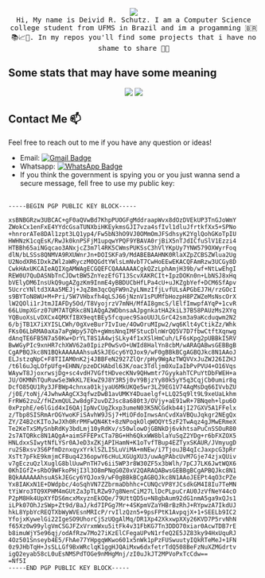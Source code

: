 <!--https://camo.githubusercontent.com/7e2eb2cdb066ba70bd67d1c0c5d606bc92f15e127d6bbb0e4acc6d33af746ffc/68747470733a2f2f6769746875622d726561646d652d73746174732e76657263656c2e6170702f6170692f746f702d6c616e67732f3f757365726e616d653d4465697669645265696e6b655363686969747a2673697a655f7765696768743d302e3526636f756e745f7765696768743d302e3526686964655f626f726465723d74727565267468656d653d7472616e73706172656e7426686964653d6a6176617363726970742c68746d6c266c616e67735f636f756e743d38266c61796f75743d636f6d70616374-->
<!-- TOP CONTENT -->
<p align="center"> 
  <img src="https://media2.giphy.com/media/2IudUHdI075HL02Pkk/giphy.gif?cid=ecf05e47tscqps0m9i2jyfzz7ywzqrsx0z3wcrt5h4k7k5f5&ep=v1_gifs_search&rid=giphy.gif&ct=g"/><br/>
  <samp>Hi, My name is Deivid R. Schutz. I am a Computer Science college student from UFMS in Brazil and im a progamming 🇧🇷📚📈🔬. 
  In my repos you'll find some projects that i have no shame to share 🤧🤧
</p>
 

## Some stats that may have some meaning
  
 <p align="center">
  <img src="https://github-readme-stats.vercel.app/api?username=DeividReinkeSchiitz&theme=transparent&show_icons=true&hide_border=true" />
  <img 
src="https://github-readme-stats.vercel.app/api/top-langs/?username=DeividReinkeSchiitz&size_weight=0.5&count_weight=0.5&hide_border=true&theme=transparent&hide=javascript,html&langs_count=8&layout=compact" />
   
</p>
 
  ## Contact Me 📫
  Feel free to reach out to me if you have any question or ideas!
  - Email: [![Gmail Badge](https://img.shields.io/badge/-deividrs34@gmail.com-c14438?style=flat-square&logo=Gmail&logoColor=white&link=mailto:deividrs34@gmail.com)](mailto:deividrs34@gmail.com)
  - Whatsapp: [![WhatsApp Badge](https://img.shields.io/badge/(66)%20996721039-25D366?style=flat-square&logo=Whatsapp&logoColor=white&link=https://wa.me/5566996721039?text=Hi)](https://wa.me/5566996721039?text=Hi)
  - If you think the government is spying you or you just wanna send a secure message, fell free to use my public key: <br/><br/>
  ```
  -----BEGIN PGP PUBLIC KEY BLOCK-----

  xsBNBGRzw3UBCAC+gF0aQVwBd7KhpPUOGFgMddraapWvx8dOzDVEkUP3TnGJoWmY
  ZWokCx1enFxE4YYdcGsaTUNXbiHKEykmsGJI7vza4sfIvl1dluJfrtkfXx5+SPNo
  +hnrorATe8DAl1zpt3LQ1yp4/Fw5bN3hO9VJ0OMmOmJFSdhsyK2YglQohGKoTpIU
  HWHNzK1cqEsK/RwJk0knPSFjM1upqwYPQF9YBAVA0rjBiX5nTJdICfuSlV1Ezzi4
  HTBBh65aiNGqcao3ANxjcZ3m7l4RK5CWmsPUKSsC3hVlYKpUy7YNW579OXWyrFoq
  dlN/bLSSs8QNMVA9RXUWnrJn+DOISKFa9/MdABEBAAHNK0RlaXZpZCBSZWlua2Ug
  U2NodXR6IDxkZWl2aWRyczM0QGdtYWlsLmNvbT7CwHoEEwEKACQFAmRzw3UCGy8D
  CwkHAxUKCAIeAQIXgAMWAgECGQEFCQAAAAAACgkQZzLphAmjH39b/wf+NtLwEhgI
  REW0U7QuDASNbTnCJDwtBW5ZnYezEfGT13ScvXAKRCIt+IpzDOKn0n+LbNSJ8xHq
  bVElyDM6InsUkQ9ugAZgzKm9InmE4yBBDUCbHfLPa4cU+uJKZgbYef+DCM6SfApv
  5UcrcYNltd3XAa5MEJj+JqZ8m3qcQqFW9n2yLNmzIfjLvfULsAPGbEJ7H/rzGOcI
  s9BYToN8WU+M+Pri/5W7VHbxfh4qLSJ66jNznV1sPUMfbHozpH8PZWZeMsNscOrX
  lW2QOli1rJtmJIAFDy5Od/T8VyojrzV7mNH/MfAI8gmcS/lElfImwpfAYqP+1cvR
  66LUmpXGrz07UM7ATQRkc8N1AQgA2WDbnsaAJpgnkatHA2kiL37B58PAUzMs2XYq
  YQBuoXsLvDXCx4QMXfIBX9eqtBEy5fcquec9SaoUUJLGrC42sm3a9aKcduqwm2N2
  6/bjTB1X7iXYISLCWh/0gXveBur7IvIue/4OwOruMIpw2/wq6Klt4yCtikZz/Whk
  FKs06LbRMA0aXa7aPgWpy57Qh+gWmsNnqIMFStucDlnWrQQ5V7D7fbwCtftXqnwg
  dAnqTE6FB5N7a50Kw+DrYLT8S1A4wjSLky4f1xXSlHmCuh/LF6sKpg2pUBBkI5RV
  BwWGyPIc9xnHR7chXWV62a0IpizP0wSvO+UWId8HalYn8cbM/wARAQABwsGEBBgB
  CgAPBQJkc8N1BQkAAAAAAhsuASkJEGcy6YQJox9/wF0gBBkBCgAGBQJkc8N1AAoJ
  ELJstzqNpC+F8TIIAM0nK2j4JBBFeN2927ZlQr/pHy9WgAzTWQVVxJuZWJ26IZHJ
  /t6l6uJqLOfpUfg+EHNN/pzeDCHAbdl63K/oac3Tdljm0XuIaIbPvPVU4+O16Vqs
  WAywT8JjoxrwsjDg+sc4vdH7VGftHDvecKNv9QHwmtr7GyykahTCPuYtDbFWEH+a
  JU/OKMNhTQuRuwSe3WkKL7EkwZ9J8Y3R5j0vY9BjzYy80k5yY5q3CqjCb0umir8q
  DcfO85QU1Ry3JFBWp4chnxa01kjyaU6MkUKQe5wr3LZ9EG1V74AqMsDq66IVvbZU
  /j0E/toNj/4JwhwAAgCX3qfwzDwB1avUMKY4Duaelgf+LLQ25q9lt9L9xeUaLkhm
  FrRW62zuZ/fHZxmQUL2w8dgF2uvDZJsc8a680t3/OVjy+aE91wR+7BNqeh+lpu6O
  0xPzphE/e6lGid4xI6QAjIpNvCUgZkxp3umeN03K5NCGdkb44jI27GXV5A1FFelx
  z/Tbp8SISRmArOGYwoKFiSAvhW9JSj7+MiOFdoInwsAnCvdXaVBQuJqkgr2NEgQx
  ZY/Z4B2cKIToJwJXh0RrPMFwQN4Kt+8zNPoqkOlqWOQYt5zF2TwAqz4gJMwERmeX
  Te2KeTxSMySnbRdKy3bdLmj10yRdKv/s50wlowOjGBNkDj6vkhtsaPuCnSSOuR80
  2s7ATQRkc8N1AQgA+aimSFFEPxCTa7BG+Hh6QkxWW8blaYuSqZ2YDg+r6bFXZOX5
  HNLdxxSIwytNfLYSr0AJeD3xZKjAPIHamN+K1oTvfTBup4EZTyxSKAUR/JVmyugD
  ru2SBxsv3S6PfmDznxqyxYrklSZLI5LuViMA+mNEw/i7TjouJB4qIcJaxpcG3pRr
  XsTt7pFkE9kmjmCFBuq4236opwY6cHuLXGUgXU3/uwAgPAbcUvM7Gje74zjxQUiv
  v7gEczuQzlXuglG8blUuwPnTH7v6ii5WP3r8W30ZF5x3bWlh/7pCJ7LK6JwtWQX6
  0KhIGfZ+sRbO9WFkoPHjI3l3O8mPNqG0Z0xV2QARAQABwsGEBBgBCgAPBQJkc8N1
  BQkAAAAAAhsuASkJEGcy6YQJox9/wF0gBBkBCgAGBQJkc8N1AAoJEEPt4qO3cPZe
  Yx8IAKxN1E+DWdpbc/4oSqhVN7ZZbrmaDbhhc+CUNQcVP8YJCsdkGM4I8Iu7TeMN
  tYiWro3TQ9XPHM4mGUtZa3pTLRZw97g8NenCiM27LlDcPLpuCrAU0JzVfNeY44cO
  P2pM8Hk4UpXYfDS6mcxMxyznEkOQe/79UttQD5u+N8gbAum92dG1nmA5ga9xQJs1
  iLPk07OhJzSWp+Zt9d/BaJ/kd7IPGg7Mr+4SKpmVZaYHBrBzRhJ+RYpwzA7IkdUJ
  hkL8YpbYcREQTXbWyWVEsnMRIcP/rvIlzQzn5+9psFPtK1AvpqjX+1+SEELb9IC2
  YfojxKywelGi22IgeSO9UhorCjSzUQgAlMq/DR1Xp42XkxwpXXy26KVD7P5rvNhN
  f65Xz0w99ylgVmCSGJFZxVrxmWxu5itFk4v31FbKG7Tn3DDO70xiar0AcwTDB7rE
  b8imuWjY5e96qj/odAfRzw7Mo27iKzElCFegaUPvN1rfeQ2E5JZ83ky94HxUquRJ
  4Oz501Snseyb4E5/FhAe77YHpgqWKwo601x5nWk1pPzFUSwuutyIQkRTeMeJ+1FN
  0z9JHbTqH+JsSLLGf9BxWRclqK1ggHJQAiMxw6dxfetrTdQ508BeFzNuXZMGdrtv
  igQ2eyab58cL0uEsNMSPdTOGe9nMHgMnj/zI0uJkJT2MPVoPxTcCdw==
  =Nf5I
  -----END PGP PUBLIC KEY BLOCK-----
  ```


